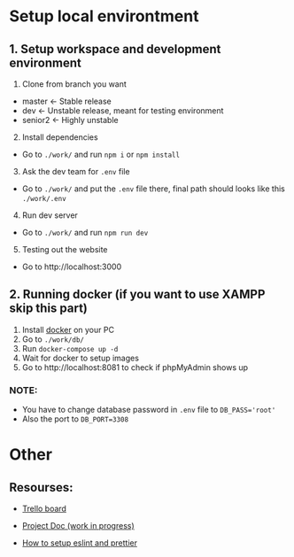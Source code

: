 # Setup local environtment
## 1. Setup workspace and development environment
1. Clone from branch you want
- master <- Stable release
- dev <- Unstable release, meant for testing environment
- senior2 <- Highly unstable
2. Install dependencies
- Go to ```./work/``` and run ```npm i``` or ```npm install```
3. Ask the dev team for ```.env``` file
- Go to ```./work/``` and put the ```.env``` file there, final path should looks like this ```./work/.env```
4. Run dev server
- Go to ```./work/``` and run ```npm run dev```
5. Testing out the website
- Go to http://localhost:3000

## 2. Running docker (if you want to use XAMPP skip this part)

1. Install [docker](https://www.docker.com/) on your PC
2. Go to ```./work/db/```
3. Run ```docker-compose up -d```
4. Wait for docker to setup images
5. Go to http://localhost:8081 to check if phpMyAdmin shows up

### NOTE:
- You have to change database password in ```.env``` file to ```DB_PASS='root'```
- Also the port to ```DB_PORT=3308```

# Other
## Resourses:
- [Trello board](https://trello.com/b/ZDRtliDP/senior)

- [Project Doc (work in progress)](https://docs.google.com/document/u/1/d/1t9EwBr6hAleTO7v4ljuYS1nZ5FxNZsjD/edit?usp=sharing&ouid=112905365178969432939&rtpof=true&sd=true)

- [How to setup eslint and prettier](https://medium.com/@gogl.alex/how-to-properly-set-up-eslint-with-prettier-for-vue-or-nuxt-in-vscode-e42532099a9c)